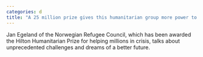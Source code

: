 ```yaml
---
categories: d
title: "A 25 million prize gives this humanitarian group more power to halt human suffering"
---
```

Jan Egeland of the Norwegian Refugee Council, which has been awarded the Hilton Humanitarian Prize for helping millions in crisis, talks about unprecedented challenges and dreams of a better future.
